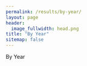 ```yaml
---
permalink: /results/by-year/
layout: page
header:
  image_fullwidth: head.png
title: "By Year"
sitemap: false
---
```


By Year